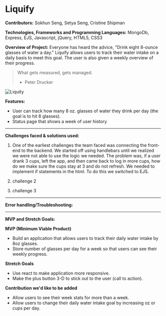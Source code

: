 # Liquify



**Contributors:**
Sokhun Seng, Setya Seng, Cristine Shipman

**Technologies, Frameworks and Programming Languages:**
MongoDb, Express, EJS, Javascript, jQuery, HTML5, CSS3

**Overview of Project:**
Everyone has heard the advice, "Drink eight 8-ounce glasses of water a day." Liquify allows users to track their water intake on a daily basis to meet this goal. The user is also given a weekly overview of their progress.

> What gets measured, gets managed.
> - Peter Drucker

![Liquity](/images/home-page.png)


**Features:**
* User can track how many 8 oz. glasses of water they drink per day (the goal is to hit 8 glasses).
* Status page that shows a week of user history
- - - -

**Challenges faced & solutions used:**

1. One of the earliest challenges the team faced was connecting the front-end to the backend. We started off using handlebars until we realized we were not able to use the logic we needed. The problem was, if a user drank 3 cups, left the app, and then came back to log in more cups, how do we make sure the cups stay at 3 and do not refresh. We needed to implement if statements in the html. To do this we switched to EJS.

2. challenge 2

3. challenge 3

- - - -

**Error handling/Troubleshooting:**

- - - -

**MVP and Stretch Goals:**

**MVP (Minimum Viable Product)**

* Build an application that allows users to track their daily water intake by 8oz glasses.
* Store number of glasses per day for a week so that users can see their weekly progress.

**Stretch Goals**

* Use react to make application more responsive.
* Make the plus button 3-D to stick out to the user (call to action).



**Contribution we'd like to be added**

* Allow users to see their week stats for more than a week.
* Allow users to change their daily water intake goal by increasing oz or cups per day.
